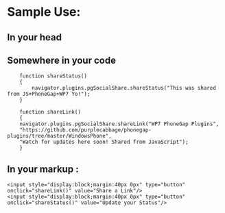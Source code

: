 Sample Use:
===============

In your head
---

<script type="text/javascript" charset="utf-8" src="PGSocialShare.js"></script>


Somewhere in your code 
---

        function shareStatus()
        {
            navigator.plugins.pgSocialShare.shareStatus("This was shared from JS+PhoneGap+WP7 Yo!");
        }

        function shareLink()
        {
        navigator.plugins.pgSocialShare.shareLink("WP7 PhoneGap Plugins",
        "https://github.com/purplecabbage/phonegap-plugins/tree/master/WindowsPhone",
        "Watch for updates here soon! Shared from JavaScript");
        }


In your markup :
---

    <input style="display:block;margin:40px 0px" type="button" onclick="shareLink()" value="Share a Link"/>
    <input style="display:block;margin:40px 0px" type="button" onclick="shareStatus()" value="Update your Status"/>
